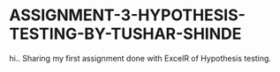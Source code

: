# ASSIGNMENT-3-HYPOTHESIS-TESTING-BY-TUSHAR-SHINDE
hi.. Sharing my first assignment done with ExcelR of Hypothesis testing. 
